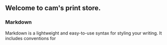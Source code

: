 ## Welcome to cam's print store.
### Markdown

Markdown is a lightweight and easy-to-use syntax for styling your writing. It includes conventions for
